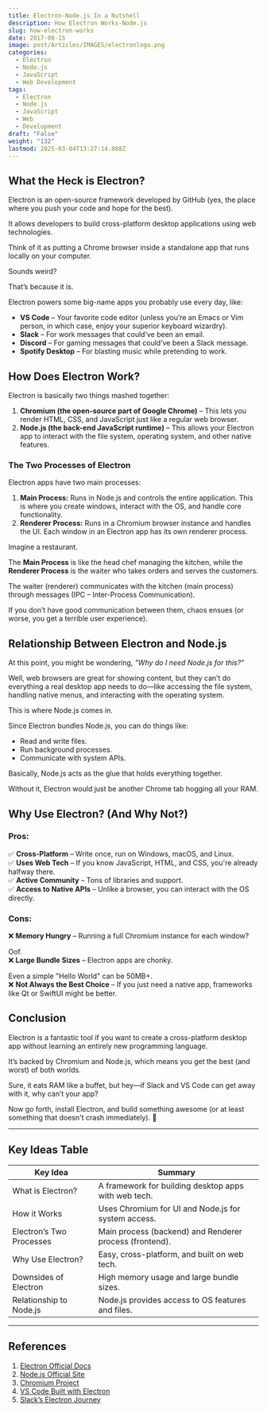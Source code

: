 ```yaml
---
title: Electron-Node.js In a Nutshell
description: How Electron Works-Node.js
slug: how-electron-works
date: 2017-08-15
image: post/Articles/IMAGES/electronlogo.png
categories:
  - Electron
  - Node.js
  - JavaScript
  - Web Development
tags:
  - Electron
  - Node.js
  - JavaScript
  - Web
  - Development
draft: "False"
weight: "132"
lastmod: 2025-03-04T13:27:14.088Z
---
```

## What the Heck is Electron?

Electron is an open-source framework developed by GitHub (yes, the place where you push your code and hope for the best).

It allows developers to build cross-platform desktop applications using web technologies.

Think of it as putting a Chrome browser inside a standalone app that runs locally on your computer.

Sounds weird?

That’s because it is.

Electron powers some big-name apps you probably use every day, like:

* **VS Code** – Your favorite code editor (unless you’re an Emacs or Vim person, in which case, enjoy your superior keyboard wizardry).
* **Slack** – For work messages that could’ve been an email.
* **Discord** – For gaming messages that could’ve been a Slack message.
* **Spotify Desktop** – For blasting music while pretending to work.

## How Does Electron Work?

Electron is basically two things mashed together:

1. **Chromium (the open-source part of Google Chrome)** – This lets you render HTML, CSS, and JavaScript just like a regular web browser.
2. **Node.js (the back-end JavaScript runtime)** – This allows your Electron app to interact with the file system, operating system, and other native features.

### The Two Processes of Electron

Electron apps have two main processes:

1. **Main Process:** Runs in Node.js and controls the entire application. This is where you create windows, interact with the OS, and handle core functionality.
2. **Renderer Process:** Runs in a Chromium browser instance and handles the UI. Each window in an Electron app has its own renderer process.

Imagine a restaurant.

The **Main Process** is like the head chef managing the kitchen, while the **Renderer Process** is the waiter who takes orders and serves the customers.

The waiter (renderer) communicates with the kitchen (main process) through messages (IPC – Inter-Process Communication).

If you don’t have good communication between them, chaos ensues (or worse, you get a terrible user experience).

## Relationship Between Electron and Node.js

At this point, you might be wondering, *"Why do I need Node.js for this?"*

Well, web browsers are great for showing content, but they can’t do everything a real desktop app needs to do—like accessing the file system, handling native menus, and interacting with the operating system.

This is where Node.js comes in.

Since Electron bundles Node.js, you can do things like:

* Read and write files.
* Run background processes.
* Communicate with system APIs.

Basically, Node.js acts as the glue that holds everything together.

Without it, Electron would just be another Chrome tab hogging all your RAM.

## Why Use Electron? (And Why Not?)

### Pros:

✅ **Cross-Platform** – Write once, run on Windows, macOS, and Linux.\
✅ **Uses Web Tech** – If you know JavaScript, HTML, and CSS, you're already halfway there.\
✅ **Active Community** – Tons of libraries and support.\
✅ **Access to Native APIs** – Unlike a browser, you can interact with the OS directly.

### Cons:

❌ **Memory Hungry** – Running a full Chromium instance for each window?

Oof.\
❌ **Large Bundle Sizes** – Electron apps are chonky.

Even a simple "Hello World" can be 50MB+.\
❌ **Not Always the Best Choice** – If you just need a native app, frameworks like Qt or SwiftUI might be better.

## Conclusion

Electron is a fantastic tool if you want to create a cross-platform desktop app without learning an entirely new programming language.

It’s backed by Chromium and Node.js, which means you get the best (and worst) of both worlds.

Sure, it eats RAM like a buffet, but hey—if Slack and VS Code can get away with it, why can’t your app?

Now go forth, install Electron, and build something awesome (or at least something that doesn't crash immediately). 🚀

***

## Key Ideas Table

| Key Idea                 | Summary                                                 |
| ------------------------ | ------------------------------------------------------- |
| What is Electron?        | A framework for building desktop apps with web tech.    |
| How it Works             | Uses Chromium for UI and Node.js for system access.     |
| Electron’s Two Processes | Main process (backend) and Renderer process (frontend). |
| Why Use Electron?        | Easy, cross-platform, and built on web tech.            |
| Downsides of Electron    | High memory usage and large bundle sizes.               |
| Relationship to Node.js  | Node.js provides access to OS features and files.       |

***

## References

1. [Electron Official Docs](https://www.electronjs.org/docs)
2. [Node.js Official Site](https://nodejs.org/)
3. [Chromium Project](https://www.chromium.org/)
4. [VS Code Built with Electron](https://code.visualstudio.com/)
5. [Slack’s Electron Journey](https://slack.engineering/slack-desktop-2-0-released/)
